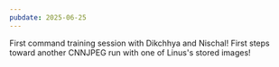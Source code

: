 ```yaml
---
pubdate: 2025-06-25
---
```


First command training session with Dikchhya and Nischal!  First steps toward another CNNJPEG run with one of Linus's stored images!
